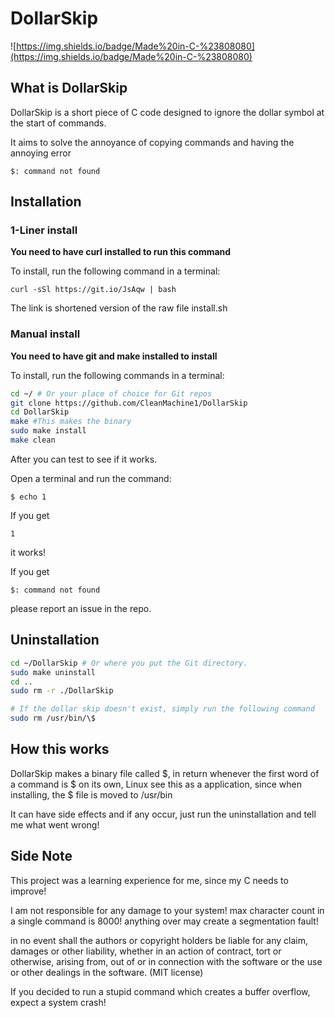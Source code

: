 # DollarSkip
![https://img.shields.io/badge/Made%20in-C-%23808080](https://img.shields.io/badge/Made%20in-C-%23808080)
## What is DollarSkip

DollarSkip is a short piece of C code designed to ignore the dollar symbol at the start of commands.

It aims to solve the annoyance of copying commands and having the annoying error

`$: command not found`

## Installation

### 1-Liner install

__You need to have **curl** installed to run this command__

To install, run the following command in a terminal:

```
curl -sSl https://git.io/JsAqw | bash
```

The link is shortened version of the raw file install.sh

### Manual install

__You need to have **git** and **make** installed to install__

To install, run the following commands in a terminal:

```bash
cd ~/ # Or your place of choice for Git repos
git clone https://github.com/CleanMachine1/DollarSkip
cd DollarSkip
make #This makes the binary
sudo make install
make clean
```

After you can test to see if it works.

Open a terminal and run the command:

`$ echo 1`

If you get

`1`

it works!

If you get

`$: command not found`

please report an issue in the repo.

## Uninstallation

```bash
cd ~/DollarSkip # Or where you put the Git directory.
sudo make uninstall
cd .. 
sudo rm -r ./DollarSkip

# If the dollar skip doesn't exist, simply run the following command
sudo rm /usr/bin/\$
```

## How this works

DollarSkip makes a binary file called $, in return whenever the first word of a command is $ on its own, Linux see this as a application, since when installing, the $ file is moved to /usr/bin

It can have side effects and if any occur, just run the uninstallation and tell me what went wrong!

## Side Note

This project was a learning experience for me, since my C needs to improve!

I am not responsible for any damage to your system!
max character count in a single command is 8000!
anything over may create a segmentation fault!

in no event shall the
authors or copyright holders be liable for any claim, damages or other
liability, whether in an action of contract, tort or otherwise, arising from,
out of or in connection with the software or the use or other dealings in the
software. (MIT license)

If you decided to run a stupid command which creates a buffer overflow, expect a system crash!
